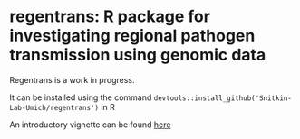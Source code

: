 # regentrans: R package for investigating regional pathogen transmission using genomic data

Regentrans is a work in progress. 

It can be installed using the command `devtools::install_github('Snitkin-Lab-Umich/regentrans')` in R 

An introductory vignette can be found [here](https://htmlpreview.github.io/?https://github.com/Snitkin-Lab-Umich/regentrans/blob/master/extras/Regentrans_Vignette.html)
